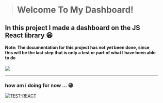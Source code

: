 > # Welcome To My Dashboard!

## In this project I made a dashboard on the JS React library :smile:
#### Note: The documentation for this project has not yet been done, since this will be the last step that is only a test or part of what I have been able to do
[![](https://share.balsamiq.com/c/cr2rXzffFFDKJw2c7A8M41.png)](http://https://share.balsamiq.com/c/cr2rXzffFFDKJw2c7A8M41.png)

------------------------------------------------

### how am i doing for now ... 😀

<a href="https://ibb.co/XbxJPsv"><img src="https://i.ibb.co/nbMkyc5/TEST-REACT.png" alt="TEST-REACT" border="0"></a>
